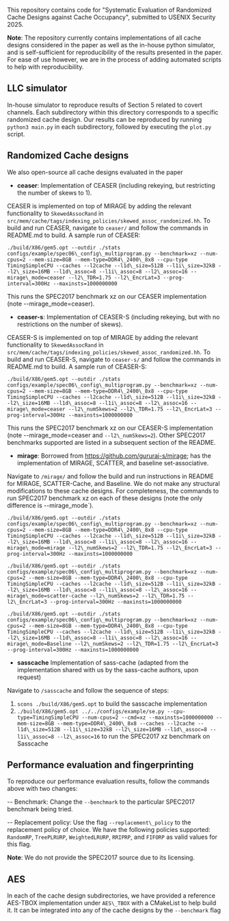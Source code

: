 This repository contains code for "Systematic Evaluation of Randomized Cache Designs against Cache Occupancy", submitted to USENIX Security 2025.

**Note**: The repository currently contains implementations of all cache designs considered in the paper as well as the in-house python simulator, and is self-sufficient for reproducibility of the results presented in the paper. For ease of use however, we are in the process of adding automated scripts to help with reproducibility.



## LLC simulator

In-house simulator to reproduce results of Section 5 related to covert channels. Each subdirectory within this directory corresponds to a specific randomized cache design. 
Our results can be reproduced by running `python3 main.py` in each subdirectory, followed by executing the `plot.py` script.


## Randomized Cache designs

We also open-source all cache designs evaluated in the paper

- **ceaser**: Implementation of CEASER (including rekeying, but restricting the number of skews to 1).

CEASER is implemented on top of MIRAGE by adding the relevant functionality to `SkewedAssocRand` in `src/mem/cache/tags/indexing_policies/skewed_assoc_randomized.hh`.
To build and run CEASER, navigate to `ceaser/` and follow the commands in README.md to build. A sample run of CEASER:

```
./build/X86/gem5.opt --outdir ./stats configs/example/spec06\_config\_multiprogram.py --benchmark=xz --num-cpus=2 --mem-size=8GB --mem-type=DDR4\_2400\_8x8 --cpu-type TimingSimpleCPU --caches --l2cache --l1d\_size=512B --l1i\_size=32kB --l2\_size=16MB --l1d\_assoc=8 --l1i\_assoc=8 --l2\_assoc=16 --mirage\_mode=ceaser --l2\_TDR=1.75 --l2\_EncrLat=3 --prog-interval=300Hz --maxinsts=1000000000 
```

This runs the SPEC2017 benchmark xz on our CEASER implementation (note --mirage\_mode=ceaser).

- **ceaser-s**: Implementation of CEASER-S (including rekeying, but with no restrictions on the number of skews).

CEASER-S is implemented on top of MIRAGE by adding the relevant functionality to `SkewedAssocRand` in `src/mem/cache/tags/indexing_policies/skewed_assoc_randomized.hh`.
To build and run CEASER-S, navigate to `ceaser-s/` and follow the commands in README.md to build. A sample run of CEASER-S:

```
./build/X86/gem5.opt --outdir ./stats configs/example/spec06\_config\_multiprogram.py --benchmark=xz --num-cpus=2 --mem-size=8GB --mem-type=DDR4\_2400\_8x8 --cpu-type TimingSimpleCPU --caches --l2cache --l1d\_size=512B --l1i\_size=32kB --l2\_size=16MB --l1d\_assoc=8 --l1i\_assoc=8 --l2\_assoc=16 --mirage\_mode=ceaser --l2\_numSkews=2 --l2\_TDR=1.75 --l2\_EncrLat=3 --prog-interval=300Hz --maxinsts=1000000000 
```

This runs the SPEC2017 benchmark xz on our CEASER-S implementation (note --mirage\_mode=ceaser and `--l2\_numSkews=2`). Other SPEC2017 benchmarks supported are listed in a subsequent section of the README.

- **mirage**: Borrowed from https://github.com/gururaj-s/mirage; has the implementation of MIRAGE, SCATTER, and baseline set-associative.

Navigate to `/mirage/` and follow the build and run instructions in README for MIRAGE, SCATTER-Cache, and Baseline. We do not make any structural modifications
to these cache designs. For completeness, the commands to run SPEC2017 benchmark xz on each of these designs (note the only difference is --mirage\_mode`).

```
./build/X86/gem5.opt --outdir ./stats configs/example/spec06\_config\_multiprogram.py --benchmark=xz --num-cpus=2 --mem-size=8GB --mem-type=DDR4\_2400\_8x8 --cpu-type TimingSimpleCPU --caches --l2cache --l1d\_size=512B --l1i\_size=32kB --l2\_size=16MB --l1d\_assoc=8 --l1i\_assoc=8 --l2\_assoc=16 --mirage\_mode=mirage --l2\_numSkews=2 --l2\_TDR=1.75 --l2\_EncrLat=3 --prog-interval=300Hz --maxinsts=1000000000 
```

```
./build/X86/gem5.opt --outdir ./stats configs/example/spec06\_config\_multiprogram.py --benchmark=xz --num-cpus=2 --mem-size=8GB --mem-type=DDR4\_2400\_8x8 --cpu-type TimingSimpleCPU --caches --l2cache --l1d\_size=512B --l1i\_size=32kB --l2\_size=16MB --l1d\_assoc=8 --l1i\_assoc=8 --l2\_assoc=16 --mirage\_mode=scatter-cache --l2\_numSkews=2 --l2\_TDR=1.75 --l2\_EncrLat=3 --prog-interval=300Hz --maxinsts=1000000000 
```

```
./build/X86/gem5.opt --outdir ./stats configs/example/spec06\_config\_multiprogram.py --benchmark=xz --num-cpus=2 --mem-size=8GB --mem-type=DDR4\_2400\_8x8 --cpu-type TimingSimpleCPU --caches --l2cache --l1d\_size=512B --l1i\_size=32kB --l2\_size=16MB --l1d\_assoc=8 --l1i\_assoc=8 --l2\_assoc=16 --mirage\_mode=Baseline --l2\_numSkews=2 --l2\_TDR=1.75 --l2\_EncrLat=3 --prog-interval=300Hz --maxinsts=1000000000 
```

- **sasscache** Implementation of sass-cache (adapted from the implementation shared with us by the sass-cache authors, upon request)

Navigate to `/sasscache` and follow the sequence of steps:
1. `scons ./build/X86/gem5.opt` to build the sasscache implementation
2. `./build/X86/gem5.opt ../../configs/example/se.py --cpu-type=TimingSimpleCPU --num-cpus=2 --cmd=xz --maxinsts=1000000000 --mem-size=8GB --mem-type=DDR4\_2400\_8x8 --caches --l2cache --l1d\_size=512B
 --l1i\_size=32kB --l2\_size=16MB --l1d\_assoc=8 --l1i\_assoc=8 --l2\_assoc=16` to run the SPEC2017 xz benchmark on Sasscache

## Performance evaluation and fingerprinting

To reproduce our performance evaluation results, follow the commands above with two changes:

-- Benchmark: Change the `--benchmark` to the particular SPEC2017 benchmark being tried.

-- Replacement policy: Use the flag `--replacement\_policy` to the replacement policy of choice. We have the following policies supported: `RandomRP`, `TreePLRURP`, `WeightedLRURP`, `RRIPRP`, and `FIFORP` as valid values for this flag.

**Note**: We do not provide the SPEC2017 source due to its licensing.

## AES 

In each of the cache design subdirectories, we have provided a reference AES-TBOX implementation under `AES\_TBOX` with a CMakeList to help build it. It can be integrated into
any of the cache designs by the `--benchmark` flag
